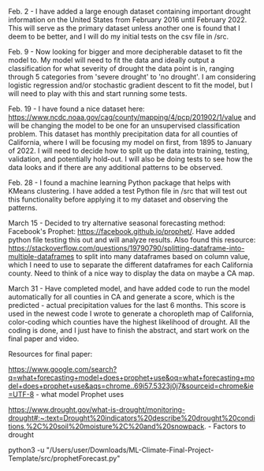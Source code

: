 Feb. 2 - I have added a large enough dataset containing important drought information on the United States from February 2016 until February 2022. This will serve as the primary dataset unless another one is found that I deem to be better, and I will do my initial tests on the csv file in /src. 


Feb. 9 - Now looking for bigger and more decipherable dataset to fit the model to. My model will need to fit the data and ideally output a classification for what severity of drought the data point is in, ranging through 5 categories from 'severe drought' to 'no drought'. I am considering logistic regression and/or stochastic gradient descent to fit the model, but I will need to play with this and start running some tests.


Feb. 19 - I have found a nice dataset here: https://www.ncdc.noaa.gov/cag/county/mapping/4/pcp/201902/1/value and will be changing the model to be one for an unsupervised classification problem. This dataset has monthly precipitation data for all counties of California, where I will be focusing my model on first, from 1895 to January of 2022. I will need to decide how to split up the data into training, testing, validation, and potentially hold-out. I will also be doing tests to see how the data looks and if there are any additional patterns to be observed. 


Feb. 28 - I found a machine learning Python package that helps with KMeans clustering. I have added a test Python file in /src that will test out this functionality before applying it to my dataset and observing the patterns. 


March 15 - Decided to try alternative seasonal forecasting method: Facebook's Prophet: https://facebook.github.io/prophet/. Have added python file testing this out and will analyze results. Also found this resource: https://stackoverflow.com/questions/19790790/splitting-dataframe-into-multiple-dataframes to split into many dataframes based on column value, which I need to use to separate the different dataframes for each California county. Need to think of a nice way to display the data on maybe a CA map.


March 31 - Have completed model, and have added code to run the model automatically for all counties in CA and generate a score, which is the predicted - actual precipitation values for the last 6 months. This score is used in the newest code I wrote to generate a choropleth map of California, color-coding which counties have the highest likelihood of drought. All the coding is done, and I just have to finish the abstract, and start work on the final paper and video. 



Resources for final paper:


https://www.google.com/search?q=what+forecasting+model+does+prophet+use&oq=what+forecasting+model+does+prophet+use&aqs=chrome..69i57.5323j0j7&sourceid=chrome&ie=UTF-8 - what model Prophet uses

https://www.drought.gov/what-is-drought/monitoring-drought#:~:text=Drought%20indicators%20describe%20drought%20conditions,%2C%20soil%20moisture%2C%20and%20snowpack. - Factors to drought



python3 -u "/Users/user/Downloads/ML-Climate-Final-Project-Template/src/prophetForecast.py"
